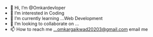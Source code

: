 - 👋 Hi, I’m @Omkardevloper
- 👀 I’m interested in Coding
- 🌱 I’m currently learning ...Web Development
- 💞️ I’m looking to collaborate on ...
- 📫 How to reach me ...omkargaikwad20203@gmail.com email me

<!---
Omkardevloper/Omkardevloper is a ✨ special ✨ repository because its `README.md` (this file) appears on your GitHub profile.
You can click the Preview link to take a look at your changes.
--->
